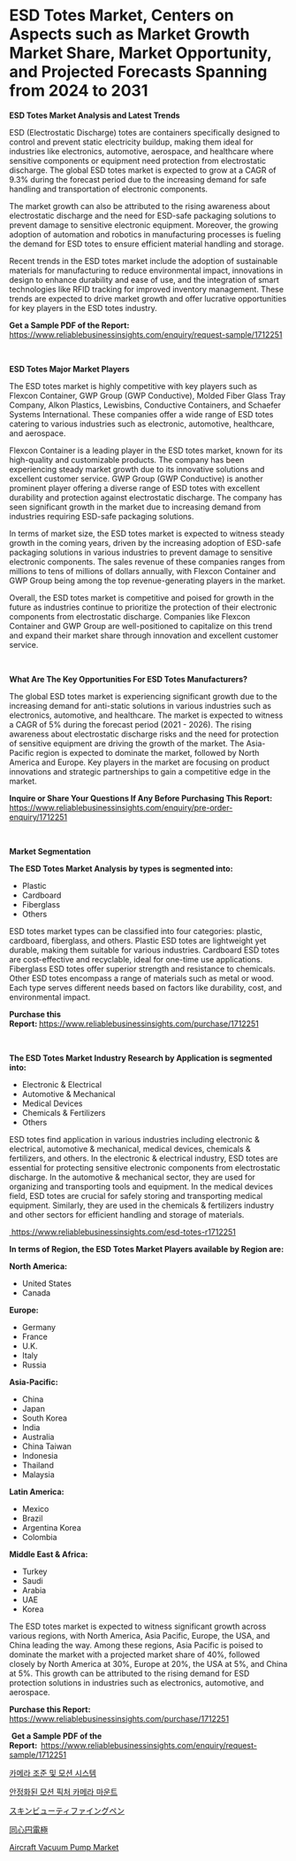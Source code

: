 <p><h1>ESD Totes Market, Centers on Aspects such as Market Growth Market Share, Market Opportunity, and Projected Forecasts Spanning from 2024 to 2031</h1></p><p><strong>ESD Totes Market Analysis and Latest Trends</strong></p>
<p><p>ESD (Electrostatic Discharge) totes are containers specifically designed to control and prevent static electricity buildup, making them ideal for industries like electronics, automotive, aerospace, and healthcare where sensitive components or equipment need protection from electrostatic discharge. The global ESD totes market is expected to grow at a CAGR of 9.3% during the forecast period due to the increasing demand for safe handling and transportation of electronic components. </p><p>The market growth can also be attributed to the rising awareness about electrostatic discharge and the need for ESD-safe packaging solutions to prevent damage to sensitive electronic equipment. Moreover, the growing adoption of automation and robotics in manufacturing processes is fueling the demand for ESD totes to ensure efficient material handling and storage.</p><p>Recent trends in the ESD totes market include the adoption of sustainable materials for manufacturing to reduce environmental impact, innovations in design to enhance durability and ease of use, and the integration of smart technologies like RFID tracking for improved inventory management. These trends are expected to drive market growth and offer lucrative opportunities for key players in the ESD totes industry.</p></p>
<p><strong>Get a Sample PDF of the Report:&nbsp;</strong> <a href="https://www.reliablebusinessinsights.com/enquiry/request-sample/1712251">https://www.reliablebusinessinsights.com/enquiry/request-sample/1712251</a></p>
<p>&nbsp;</p>
<p><strong>ESD Totes Major Market Players</strong></p>
<p><p>The ESD totes market is highly competitive with key players such as Flexcon Container, GWP Group (GWP Conductive), Molded Fiber Glass Tray Company, Alkon Plastics, Lewisbins, Conductive Containers, and Schaefer Systems International. These companies offer a wide range of ESD totes catering to various industries such as electronic, automotive, healthcare, and aerospace.</p><p>Flexcon Container is a leading player in the ESD totes market, known for its high-quality and customizable products. The company has been experiencing steady market growth due to its innovative solutions and excellent customer service. GWP Group (GWP Conductive) is another prominent player offering a diverse range of ESD totes with excellent durability and protection against electrostatic discharge. The company has seen significant growth in the market due to increasing demand from industries requiring ESD-safe packaging solutions.</p><p>In terms of market size, the ESD totes market is expected to witness steady growth in the coming years, driven by the increasing adoption of ESD-safe packaging solutions in various industries to prevent damage to sensitive electronic components. The sales revenue of these companies ranges from millions to tens of millions of dollars annually, with Flexcon Container and GWP Group being among the top revenue-generating players in the market.</p><p>Overall, the ESD totes market is competitive and poised for growth in the future as industries continue to prioritize the protection of their electronic components from electrostatic discharge. Companies like Flexcon Container and GWP Group are well-positioned to capitalize on this trend and expand their market share through innovation and excellent customer service.</p></p>
<p>&nbsp;</p>
<p><strong>What Are The Key Opportunities For ESD Totes Manufacturers?</strong></p>
<p><p>The global ESD totes market is experiencing significant growth due to the increasing demand for anti-static solutions in various industries such as electronics, automotive, and healthcare. The market is expected to witness a CAGR of 5% during the forecast period (2021 - 2026). The rising awareness about electrostatic discharge risks and the need for protection of sensitive equipment are driving the growth of the market. The Asia-Pacific region is expected to dominate the market, followed by North America and Europe. Key players in the market are focusing on product innovations and strategic partnerships to gain a competitive edge in the market.</p></p>
<p><strong>Inquire or Share Your Questions If Any Before Purchasing This Report:</strong> <a href="https://www.reliablebusinessinsights.com/enquiry/pre-order-enquiry/1712251">https://www.reliablebusinessinsights.com/enquiry/pre-order-enquiry/1712251</a></p>
<p>&nbsp;</p>
<p><strong>Market Segmentation</strong></p>
<p><strong>The ESD Totes Market Analysis by types is segmented into:</strong></p>
<p><ul><li>Plastic</li><li>Cardboard</li><li>Fiberglass</li><li>Others</li></ul></p>
<p><p>ESD totes market types can be classified into four categories: plastic, cardboard, fiberglass, and others. Plastic ESD totes are lightweight yet durable, making them suitable for various industries. Cardboard ESD totes are cost-effective and recyclable, ideal for one-time use applications. Fiberglass ESD totes offer superior strength and resistance to chemicals. Other ESD totes encompass a range of materials such as metal or wood. Each type serves different needs based on factors like durability, cost, and environmental impact.</p></p>
<p><strong>Purchase this Report:&nbsp;</strong><a href="https://www.reliablebusinessinsights.com/purchase/1712251">https://www.reliablebusinessinsights.com/purchase/1712251</a></p>
<p>&nbsp;</p>
<p><strong>The ESD Totes Market Industry Research by Application is segmented into:</strong></p>
<p><ul><li>Electronic & Electrical</li><li>Automotive & Mechanical</li><li>Medical Devices</li><li>Chemicals & Fertilizers</li><li>Others</li></ul></p>
<p><p>ESD totes find application in various industries including electronic & electrical, automotive & mechanical, medical devices, chemicals & fertilizers, and others. In the electronic & electrical industry, ESD totes are essential for protecting sensitive electronic components from electrostatic discharge. In the automotive & mechanical sector, they are used for organizing and transporting tools and equipment. In the medical devices field, ESD totes are crucial for safely storing and transporting medical equipment. Similarly, they are used in the chemicals & fertilizers industry and other sectors for efficient handling and storage of materials.</p></p>
<p><a href="https://www.reliablebusinessinsights.com/esd-totes-r1712251">&nbsp;https://www.reliablebusinessinsights.com/esd-totes-r1712251</a></p>
<p><strong>In terms of Region, the ESD Totes Market Players available by Region are:</strong></p>
<p>
    <p> <strong> North America: </strong>
        <ul>
            <li>United States</li>
            <li>Canada</li>
        </ul>
        </p> 
    <p> <strong> Europe: </strong>
        <ul>
            <li>Germany</li>
            <li>France</li>
            <li>U.K.</li>
            <li>Italy</li>
            <li>Russia</li>
        </ul>
        </p> 
    <p> <strong> Asia-Pacific: </strong>
        <ul>
            <li>China</li>
            <li>Japan</li>
            <li>South Korea</li>
            <li>India</li>
            <li>Australia</li>
            <li>China Taiwan</li>
            <li>Indonesia</li>
            <li>Thailand</li>
            <li>Malaysia</li>
        </ul>
        </p> 
    <p> <strong> Latin America: </strong>
        <ul>
            <li>Mexico</li>
            <li>Brazil</li>
            <li>Argentina Korea</li>
            <li>Colombia</li>
        </ul>
        </p> 
    <p> <strong> Middle East & Africa: </strong>
        <ul>
            <li>Turkey</li>
            <li>Saudi</li>
            <li>Arabia</li>
            <li>UAE</li>
            <li>Korea</li>
        </ul>
    </p>
    </p>
<p><p>The ESD totes market is expected to witness significant growth across various regions, with North America, Asia Pacific, Europe, the USA, and China leading the way. Among these regions, Asia Pacific is poised to dominate the market with a projected market share of 40%, followed closely by North America at 30%, Europe at 20%, the USA at 5%, and China at 5%. This growth can be attributed to the rising demand for ESD protection solutions in industries such as electronics, automotive, and aerospace.</p></p>
<p><strong>Purchase this Report: </strong><a href="https://www.reliablebusinessinsights.com/purchase/1712251">https://www.reliablebusinessinsights.com/purchase/1712251</a></p>
<p>&nbsp;<strong>Get a Sample PDF of the Report:&nbsp;&nbsp;</strong><a href="https://www.reliablebusinessinsights.com/enquiry/request-sample/1712251">https://www.reliablebusinessinsights.com/enquiry/request-sample/1712251</a></p>
<p><strong></strong></p>
<p><p><a href="https://github.com/sougarounis/Market-Research-Report-List-4/blob/main/2190380110505.md">카메라 조준 및 모션 시스템</a></p><p><a href="https://github.com/Howaoole34545/Market-Research-Report-List-2/blob/main/5099347110506.md">안정화된 모션 픽처 카메라 마운트</a></p><p><a href="https://github.com/vlcostes/Market-Research-Report-List-2/blob/main/4201810127217.md">スキンビューティファイングペン</a></p><p><a href="https://github.com/gfggqjbfys368009/Market-Research-Report-List-2/blob/main/3789356127216.md">同心円電極</a></p><p><a href="https://github.com/FassouRP/Market-Research-Report-List-4/blob/main/aircraft-vacuum-pump-market.md">Aircraft Vacuum Pump Market</a></p></p>